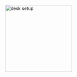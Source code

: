 
<img width="215" alt="desk setup" src="https://github.com/user-attachments/assets/5c2855ba-d694-41e9-937d-c64c41aec661" />

